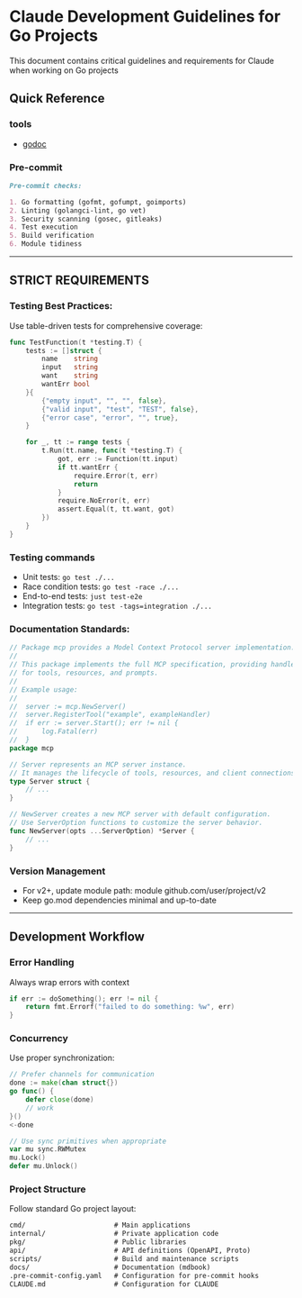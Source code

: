 # Claude Development Guidelines for Go Projects

This document contains critical guidelines and requirements for Claude when working on Go projects

## Quick Reference

### tools

- [godoc](https://godoc.org/github.com/golang/gddo/gosrc)

### Pre-commit

```markdown
Pre-commit checks:

1. Go formatting (gofmt, gofumpt, goimports)
2. Linting (golangci-lint, go vet)
3. Security scanning (gosec, gitleaks)
4. Test execution
5. Build verification
6. Module tidiness
```

---

## STRICT REQUIREMENTS

### Testing Best Practices:

Use table-driven tests for comprehensive coverage:

```go
func TestFunction(t *testing.T) {
    tests := []struct {
        name    string
        input   string
        want    string
        wantErr bool
    }{
        {"empty input", "", "", false},
        {"valid input", "test", "TEST", false},
        {"error case", "error", "", true},
    }

    for _, tt := range tests {
        t.Run(tt.name, func(t *testing.T) {
            got, err := Function(tt.input)
            if tt.wantErr {
                require.Error(t, err)
                return
            }
            require.NoError(t, err)
            assert.Equal(t, tt.want, got)
        })
    }
}
```

### Testing commands

- Unit tests: `go test ./...`
- Race condition tests: `go test -race ./...`
- End-to-end tests: `just test-e2e`
- Integration tests: `go test -tags=integration ./...`

### Documentation Standards:

```go
// Package mcp provides a Model Context Protocol server implementation.
//
// This package implements the full MCP specification, providing handlers
// for tools, resources, and prompts.
//
// Example usage:
//
//	server := mcp.NewServer()
//	server.RegisterTool("example", exampleHandler)
//	if err := server.Start(); err != nil {
//	    log.Fatal(err)
//	}
package mcp

// Server represents an MCP server instance.
// It manages the lifecycle of tools, resources, and client connections.
type Server struct {
    // ...
}

// NewServer creates a new MCP server with default configuration.
// Use ServerOption functions to customize the server behavior.
func NewServer(opts ...ServerOption) *Server {
    // ...
}
```

### Version Management

- For v2+, update module path: module github.com/user/project/v2
- Keep go.mod dependencies minimal and up-to-date


---

## Development Workflow

### Error Handling
Always wrap errors with context

```go
if err := doSomething(); err != nil {
    return fmt.Errorf("failed to do something: %w", err)
}
```

### Concurrency
Use proper synchronization:
```go
// Prefer channels for communication
done := make(chan struct{})
go func() {
    defer close(done)
    // work
}()
<-done

// Use sync primitives when appropriate
var mu sync.RWMutex
mu.Lock()
defer mu.Unlock()
```

### Project Structure

Follow standard Go project layout:
```markdown
cmd/                      # Main applications
internal/                 # Private application code
pkg/                      # Public libraries
api/                      # API definitions (OpenAPI, Proto)
scripts/                  # Build and maintenance scripts
docs/                     # Documentation (mdbook)
.pre-commit-config.yaml   # Configuration for pre-commit hooks
CLAUDE.md                 # Configuration for CLAUDE
```
